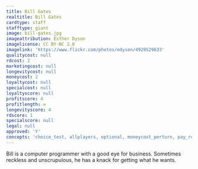 ```yaml
---
title: Bill Gates
realtitle: Bill Gates
cardtype: staff
stafftype: giant
image: bill-gates.jpg
imageattribution: Esther Dyson
imagelicense: CC BY-NC 2.0
imagelink: 'https://www.flickr.com/photos/edyson/4929529633'
qualitycost: null
rdcost: 2
marketingcost: null
longevitycost: null
moneycost: 2
loyaltycost: null
specialcost: null
loyaltyscore: null
profitscore: 4
profitlength: ∞
longevityscore: 4
rdscore: 1
specialscore: null
legal: null
approved: 'Y'
concepts: 'choice_test, allplayers, optional, moneycost_perturn, pay_rd, rd_resourcegain_perturn'
---
```


Bill is a computer programmer with a good eye for business. Sometimes reckless and unscrupulous, he has a knack for getting what he wants.
